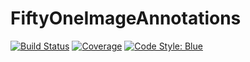 # FiftyOneImageAnnotations

[![Build Status](https://github.com/IHPSystems/FiftyOneImageAnnotations.jl/actions/workflows/CI.yml/badge.svg?branch=master)](https://github.com/IHPSystems/FiftyOneImageAnnotations.jl/actions/workflows/CI.yml?query=branch%3Amaster)
[![Coverage](https://codecov.io/gh/IHPSystems/FiftyOneImageAnnotations.jl/branch/master/graph/badge.svg)](https://codecov.io/gh/IHPSystems/FiftyOneImageAnnotations.jl)
[![Code Style: Blue](https://img.shields.io/badge/code%20style-blue-4495d1.svg)](https://github.com/invenia/BlueStyle)
